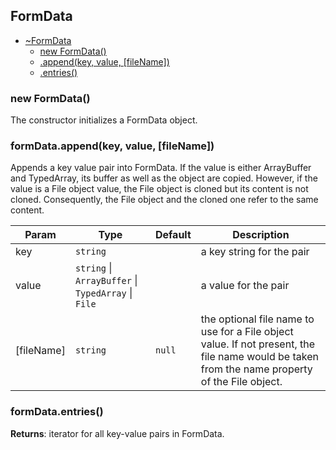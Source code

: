 
<a name="module-global-formdata" id="module-global-formdata"></a>

## FormData

* [~FormData](#module-global-formdata)
    * [new FormData()](#new-module-global-formdata-new)
    * [.append(key, value, [fileName])](#module-global-formdata-append)
    * [.entries()](#module-global-formdata-entries)

<a name="new-module-global-formdata-new" id="new-module-global-formdata-new"></a>

### new FormData()
The constructor initializes a FormData object.

<a name="module-global-formdata-append" id="module-global-formdata-append"></a>

### formData.append(key, value, [fileName])
Appends a key value pair into FormData.
If the value is either ArrayBuffer and TypedArray, its buffer as well as the object are copied.
However, if the value is a File object value, the File object is cloned but its content is not cloned.
Consequently, the File object and the cloned one refer to the same content.

| Param | Type | Default | Description |
| --- | --- | --- | --- |
| key | `string` |  | a key string for the pair |
| value | `string` \| `ArrayBuffer` \| `TypedArray` \| `File` |  | a value for the pair |
| [fileName] | `string` | <code>null</code> | the optional file name to use for a File object value. If not present, the file name would be taken from the name property of the File object. |

<a name="module-global-formdata-entries" id="module-global-formdata-entries"></a>

### formData.entries()

**Returns**: iterator for all key-value pairs in FormData.
